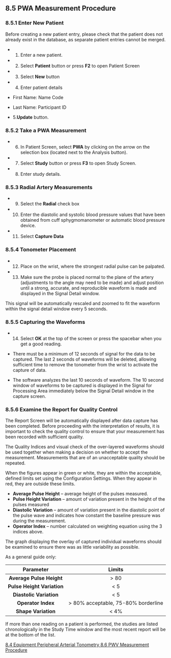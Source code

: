 ## 8.5 PWA Measurement Procedure

### 8.5.1 Enter New Patient

Before creating a new patient entry, please check that the patient does not already exist in the database, as separate patient entries cannot be merged.

* 1. Enter a new patient.
* 2. Select **Patient** button or press **F2** to open Patient Screen
* 3. Select **New** button
* 4. Enter patient details

 * First Name:  Name Code
 * Last Name: Participant ID

* 5.**Update** button.

### 8.5.2 Take a PWA Measurement

* 6. In Patient Screen, select **PWA** by clicking on the arrow on the selection box (located next to the Analysis button).
* 7. Select **Study** button or press **F3** to open Study Screen.
* 8. Enter study details.

### 8.5.3 Radial Artery Measurements

* 9. Select the **Radial** check box
* 10. Enter the diastolic and systolic blood pressure values that have been obtained from cuff sphygmomanometer or automatic blood pressure device.
* 11. Select **Capture Data**

### 8.5.4 Tonometer Placement

* 12. Place on the wrist, where the strongest radial pulse can be palpated.
* 13. Make sure the probe is placed normal to the plane of the artery (adjustments to the angle may need to be made) and adjust position until a strong, accurate, and reproducible waveform is made and displayed in the Signal Detail window.

This signal will be automatically rescaled and zoomed to fit the waveform within the signal detail window every 5 seconds.

### 8.5.5 Capturing the Waveforms

* 14. Select **OK** at the top of the screen or press the spacebar when you get a good reading.

 * There must be a minimum of 12 seconds of signal for the data to be captured.  The last 2 seconds of waveforms will be deleted, allowing sufficient time to remove the tonometer from the wrist to activate the capture of data.
 * The software analyzes the last 10 seconds of waveform.  The 10 second window of waveforms to be captured is displayed in the Signal for Processing Area immediately below the Signal Detail window in the capture screen.

### 8.5.6 Examine the Report for Quality Control

The Report Screen will be automatically displayed after data capture has been completed. Before proceeding with the interpretation of results, it is important to check the quality control to ensure that your measurement has been recorded with sufficient quality.

The Quality Indices and visual check of the over-layered waveforms should be used together when making a decision on whether to accept the measurement. Measurements that are of an unacceptable quality should be repeated.

When the figures appear in green or white, they are within the acceptable, defined limits set using the Configuration Settings.  When they appear in red, they are outside these limits.

* **Average Pulse Height** – average height of the pulses measured.
* **Pulse Height Variation** – amount of variation present in the height of the pulses measured
* **Diastolic Variation** – amount of variation present in the diastolic point of the pulse wave and indicates how constant the baseline pressure was during the measurement.
* **Operator Index** – number calculated on weighting equation using the 3 indices above.

The graph displaying the overlay of captured individual waveforms should be examined to ensure there was as little variability as possible.

As a general guide only:

| Parameter                  | Limits                              |
|:--------------------------:|:-----------------------------------:|
| **Average Pulse Height**   | > 80                                |
| **Pulse Height Variation** | < 5                                 |
| **Diastolic Variation**    | < 5                                 |
| **Operator Index**         | > 80% acceptable, 75-80% borderline |
| **Shape Variation**        | < 4%                                |

If more than one reading on a patient is performed, the studies are listed chronologically in the Study Time window and the most recent report will be at the bottom of the list.


<div class="center">
<div class="btn-group">
  <a href=":pages_path:/manuals/peripheral-arterial-tonometry/8-04-equipment.md" class="btn btn-default">
    <span class="glyphicon glyphicon-chevron-left"></span>
    8.4 Equipment
  </a>

  <a href=":pages_path:/manuals/blood-collection-processing" class="btn btn-default">
    <span class="glyphicon glyphicon-chevron-up"></span>
    Peripheral Arterial Tonometry
  </a>

  <a href=":pages_path:/manuals/peripheral-arterial-tonometry/8-06-pwv-measurement-procedure.md" class="btn btn-success">
    8.6 PWV Measurement Procedure
    <span class="glyphicon glyphicon-chevron-right"></span>
  </a>
</div>
</div>
